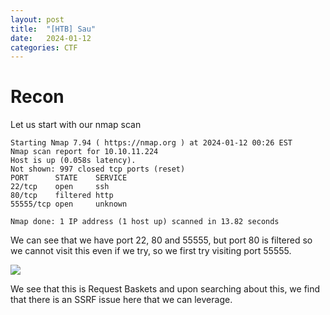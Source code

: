 ```yaml
---
layout: post
title:  "[HTB] Sau"
date:   2024-01-12
categories: CTF
---
```


# Recon

Let us start with our nmap scan
```
Starting Nmap 7.94 ( https://nmap.org ) at 2024-01-12 00:26 EST
Nmap scan report for 10.10.11.224
Host is up (0.058s latency).
Not shown: 997 closed tcp ports (reset)
PORT      STATE    SERVICE
22/tcp    open     ssh
80/tcp    filtered http
55555/tcp open     unknown

Nmap done: 1 IP address (1 host up) scanned in 13.82 seconds
```

We can see that we have port 22, 80 and 55555, but port 80 is filtered so we cannot visit this even if we try, so we first try visiting port 55555.

![](../uploads/htb-sau/image1.png)

We see that this is Request Baskets and upon searching about this, we find that there is an SSRF issue here that we can leverage. 

